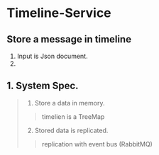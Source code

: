 # Timeline-Service

## Store a message in timeline
1) Input is Json document.
2) 

## 1. System Spec.
> 1) Store a data in memory.
> > timelien is a TreeMap
> 2) Stored data is replicated.
> > replication with event bus (RabbitMQ)
